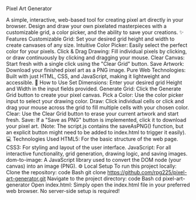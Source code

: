Pixel Art Generator

A simple, interactive, web-based tool for creating pixel art directly in your browser. Design and draw your own pixelated masterpieces with a customizable grid, a color picker, and the ability to save your creations.
✨ Features
Customizable Grid: Set your desired grid height and width to create canvases of any size.
Intuitive Color Picker: Easily select the perfect color for your pixels.
Click & Drag Drawing: Fill individual pixels by clicking, or draw continuously by clicking and dragging your mouse.
Clear Canvas: Start fresh with a single click using the "Clear Grid" button.
Save Artwork: Download your finished pixel art as a PNG image.
Pure Web Technologies: Built with just HTML, CSS, and JavaScript, making it lightweight and accessible.
🚀 How to Use
Set Dimensions: Enter your desired grid Height and Width in the input fields provided.
Generate Grid: Click the Generate Grid button to create your pixel canvas.
Pick a Color: Use the color picker input to select your drawing color.
Draw: Click individual cells or click and drag your mouse across the grid to fill multiple cells with your chosen color.
Clear: Use the Clear Grid button to erase your current artwork and start fresh.
Save: If a "Save as PNG" button is implemented, click it to download your pixel art. (Note: The script.js contains the saveAsPNG() function, but an explicit button might need to be added to index.html to trigger it easily).
💻 Technologies Used
HTML5: For the basic structure of the web page.
CSS3: For styling and layout of the user interface.
JavaScript: For all interactive functionality, grid generation, drawing logic, and saving images.
dom-to-image: A JavaScript library used to convert the DOM node (your canvas) into an image (PNG).
⚙️ Local Setup
To run this project locally:
Clone the repository:
code
Bash
git clone https://github.com/rpg225/pixel-art-generator.git
Navigate to the project directory:
code
Bash
cd pixel-art-generator
Open index.html: Simply open the index.html file in your preferred web browser. No server-side setup is required!
